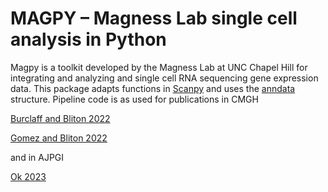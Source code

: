 # MAGPY – Magness Lab single cell analysis in Python

Magpy is a toolkit developed by the Magness Lab at UNC Chapel Hill for integrating and analyzing and single cell RNA sequencing 
gene expression data. This package adapts functions in [Scanpy](https://github.com/scverse/scanpy) and uses the [anndata](https://anndata.readthedocs.io/) structure. 
Pipeline code is as used for publications in CMGH

[Burclaff and Bliton 2022](https://www.cmghjournal.org/article/S2352-345X(22)00034-0/fulltext)

[Gomez and Bliton 2022](https://www.cmghjournal.org/article/S2352-345X(22)00074-1/fulltext)

and in AJPGI

[Ok 2023](https://journals.physiology.org/doi/full/10.1152/ajpgi.00251.2022)
